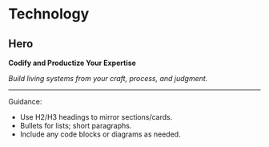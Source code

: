 # Technology

## Hero

**Codify and Productize Your Expertise**

*Build living systems from your craft, process, and judgment.*

---

Guidance:
- Use H2/H3 headings to mirror sections/cards.
- Bullets for lists; short paragraphs.
- Include any code blocks or diagrams as needed.
